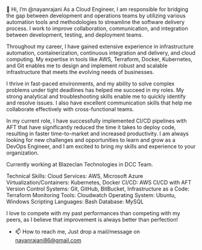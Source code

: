 👋 Hi, I’m @nayanrajani
As a Cloud Engineer, I am responsible for bridging the gap between development and operations teams by utilizing various automation tools and methodologies to streamline the software delivery process. I work to improve collaboration, communication, and integration between development, testing, and deployment teams.

Throughout my career, I have gained extensive experience in infrastructure automation, containerization, continuous integration and delivery, and cloud computing. My expertise in tools like AWS, Terraform, Docker, Kubernetes, and Git enables me to design and implement robust and scalable infrastructure that meets the evolving needs of businesses.

I thrive in fast-paced environments, and my ability to solve complex problems under tight deadlines has helped me succeed in my roles. My strong analytical and troubleshooting skills enable me to quickly identify and resolve issues. I also have excellent communication skills that help me collaborate effectively with cross-functional teams.

In my current role, I have successfully implemented CI/CD pipelines with AFT that have significantly reduced the time it takes to deploy code, resulting in faster time-to-market and increased productivity. I am always looking for new challenges and opportunities to learn and grow as a DevOps Engineer, and I am excited to bring my skills and experience to your organization.

Currently working at Blazeclan Technologies in DCC Team.

Technical Skills:
Cloud Services: AWS, Microsoft Azure
Virtualization/Containers: Kubernetes, Docker
CI/CD: AWS CI/CD with AFT
Version Control Systems: Git, GitHub, BitBucket,
Infrastructure as a Code: Terraform
Monitoring Tools: Cloudwatch
Operating System: Ubuntu, Windows
Scripting Languages: Bash
Database: MySQL

I love to compete with my past performances than competing with my peers, as I believe that improvement is always better than perfection!

- 📫 How to reach me, Just drop a mail/message on nayanrajani86@gmail.com

<!---
nayanrajani/nayanrajani is a ✨ special ✨ repository because its `README.md` (this file) appears on your GitHub profile.
You can click the Preview link to take a look at your changes.
--->
